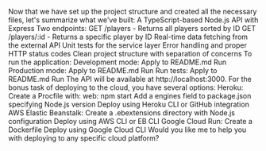 Now that we have set up the project structure and created all the necessary files, let's summarize what we've built:
A TypeScript-based Node.js API with Express
Two endpoints:
GET /players - Returns all players sorted by ID
GET /players/:id - Returns a specific player by ID
Real-time data fetching from the external API
Unit tests for the service layer
Error handling and proper HTTP status codes
Clean project structure with separation of concerns
To run the application:
Development mode:
Apply to README.md
Run
Production mode:
Apply to README.md
Run
Run tests:
Apply to README.md
Run
The API will be available at http://localhost:3000.
For the bonus task of deploying to the cloud, you have several options:
Heroku:
Create a Procfile with: web: npm start
Add a engines field to package.json specifying Node.js version
Deploy using Heroku CLI or GitHub integration
AWS Elastic Beanstalk:
Create a .ebextensions directory with Node.js configuration
Deploy using AWS CLI or EB CLI
Google Cloud Run:
Create a Dockerfile
Deploy using Google Cloud CLI
Would you like me to help you with deploying to any specific cloud platform?